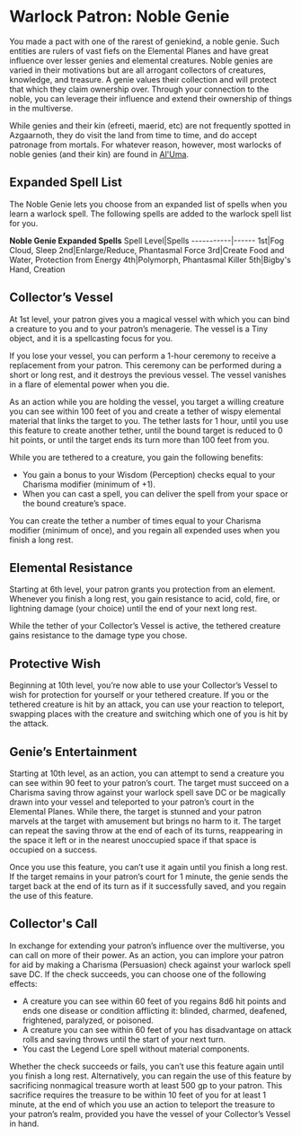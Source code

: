 # Warlock Patron: Noble Genie
You made a pact with one of the rarest of geniekind, a noble genie. Such entities are rulers of vast fiefs on the Elemental Planes and have great influence over lesser genies and elemental creatures. Noble genies are varied in their motivations but are all arrogant collectors of creatures, knowledge, and treasure. A genie values their collection and will protect that which they claim ownership over. Through your connection to the noble, you can leverage their influence and extend their ownership of things in the multiverse.

While genies and their kin (efreeti, maerid, etc) are not frequently spotted in Azgaarnoth, they do visit the land from time to time, and do accept patronage from mortals. For whatever reason, however, most warlocks of noble genies (and their kin) are found in [Al'Uma](/Geography/AlUma.md).

## Expanded Spell List
The Noble Genie lets you choose from an expanded list of spells when you learn a warlock spell. The following spells are added to the warlock spell list for you.

**Noble Genie Expanded Spells**
Spell Level|Spells
-----------|------
1st|Fog Cloud, Sleep
2nd|Enlarge/Reduce, Phantasmal Force
3rd|Create Food and Water, Protection from Energy
4th|Polymorph, Phantasmal Killer
5th|Bigby's Hand, Creation

## Collector’s Vessel
At 1st level, your patron gives you a magical vessel with which you can bind a creature to you and to your patron’s menagerie. The vessel is a Tiny object, and it is a spellcasting focus for you.

If you lose your vessel, you can perform a 1-hour ceremony to receive a replacement from your patron. This ceremony can be performed during a short or long rest, and it destroys the previous vessel. The vessel vanishes in a flare of elemental power when you die.

As an action while you are holding the vessel, you target a willing creature you can see within 100 feet of you and create a tether of wispy elemental material that links the target to you. The tether lasts for 1 hour, until you use this feature to create another tether, until the bound target is reduced to 0 hit points, or until the target ends its turn more than 100 feet from you.

While you are tethered to a creature, you gain the following benefits:

* You gain a bonus to your Wisdom (Perception) checks equal to your Charisma modifier (minimum of +1).
* When you can cast a spell, you can deliver the spell from your space or the bound creature’s space.

You can create the tether a number of times equal to your Charisma modifier (minimum of once), and you regain all expended uses when you finish a long rest.

## Elemental Resistance
Starting at 6th level, your patron grants you protection from an element. Whenever you finish a long rest, you gain resistance to acid, cold, fire, or lightning damage (your choice) until the end of your next long rest.

While the tether of your Collector’s Vessel is active, the tethered creature gains resistance to the damage type you chose.

## Protective Wish
Beginning at 10th level, you’re now able to use your Collector’s Vessel to wish for protection for yourself or your tethered creature. If you or the tethered creature is hit by an attack, you can use your reaction to teleport, swapping places with the creature and switching which one of you is hit by the attack.

## Genie’s Entertainment
Starting at 10th level, as an action, you can attempt to send a creature you can see within 90 feet to your patron’s court. The target must succeed on a Charisma saving throw against your warlock spell save DC or be magically drawn into your vessel and teleported to your patron’s court in the Elemental Planes. While there, the target is stunned and your patron marvels at the target with amusement but brings no harm to it. The target can repeat the saving throw at the end of each of its turns, reappearing in the space it left or in the nearest unoccupied space if that space is occupied on a success.

Once you use this feature, you can’t use it again until you finish a long rest. If the target remains in your patron’s court for 1 minute, the genie sends the target back at the end of its turn as if it successfully saved, and you regain the use of this feature.

## Collector's Call
In exchange for extending your patron’s influence over the multiverse, you can call on more of their power. As an action, you can implore your patron for aid by making a Charisma (Persuasion) check against your warlock spell save DC. If the check succeeds, you can choose one of the following effects:

* A creature you can see within 60 feet of you regains 8d6 hit points and ends one disease or condition afflicting it: blinded, charmed, deafened, frightened, paralyzed, or poisoned.
* A creature you can see within 60 feet of you has disadvantage on attack rolls and saving throws until the start of your next turn.
* You cast the Legend Lore spell without material components.

Whether the check succeeds or fails, you can’t use this feature again until you finish a long rest. Alternatively, you can regain the use of this feature by sacrificing nonmagical treasure worth at least 500 gp to your patron. This sacrifice requires the treasure to be within 10 feet of you for at least 1 minute, at the end of which you use an action to teleport the treasure to your patron’s realm, provided you have the vessel of your Collector’s Vessel in hand.